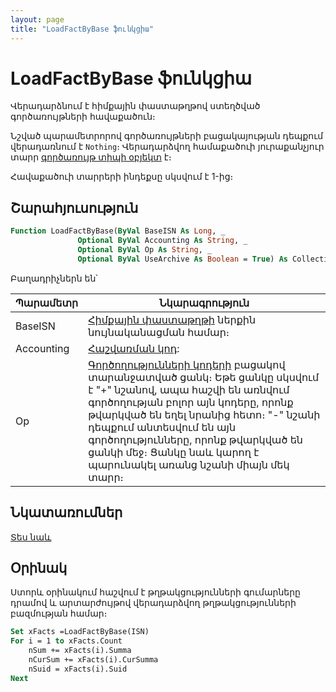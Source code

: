 ```yaml
---
layout: page
title: "LoadFactByBase ֆունկցիա"
---
```


# LoadFactByBase ֆունկցիա

Վերադարձնում է հիմքային փաստաթղթով ստեղծված գործառույթների հավաքածուն։

Նշված պարամետրորով գործառույթների բացակայության դեպքում վերադառնում է `Nothing`։ 
Վերադարձվող համաքածուի յուրաքանչյուր տարր [գործառույթ տիպի օբյեկտ](../../Asfact.html) է։

Հավաքածուի տարրերի ինդեքսը սկսվում է 1-ից։

## Շարահյուսություն

``` vb
Function LoadFactByBase(ByVal BaseISN As Long, _
               Optional ByVal Accounting As String, _
               Optional ByVal Op As String, _
               Optional ByVal UseArchive As Boolean = True) As Collection
```

Բաղադրիչներն են՝


| Պարամետր | Նկարագրություն |
|--|--|
| BaseISN | [Հիմքային փաստաթղթի](../../ASFACT/Base.html) ներքին նույնականացման համար։ |
| Accounting | [Հաշվառման կոդ](../../ASFACT/TypeAcc.html): |
| Op | [Գործողությունների կոդերի](../../ASFACT/Op.html) բացակով տարանջատված ցանկ։ Եթե ցանկը սկսվում է "+" նշանով, ապա հաշվի են առնվում գործողության բոլոր այն կոդերը, որոնք թվարկված են եղել նրանից հետո։ "-" նշանի դեպքում անտեսվում են այն գործողությունները, որոնք թվարկված են ցանկի մեջ։ Ցանկը նաև կարող է պարունակել առանց նշանի միայն մեկ տարր։ |

## Նկատառումներ

[Տես նաև](../../../constructors.html)

## Օրինակ

Ստորև օրինակում հաշվում է թղթակցությունների գումարները դրամով և արտարժույթով վերադարձվող թղթակցությունների բազմության համար։

``` vb
Set xFacts =LoadFactByBase(ISN)
For i = 1 to xFacts.Count
    nSum += xFacts(i).Summa
    nCurSum += xFacts(i).CurSumma
    nSuid = xFacts(i).Suid
Next
```

